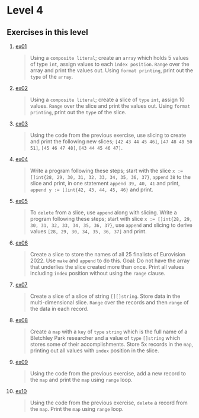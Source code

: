 # Level 4
## Exercises in this level
1. [ex01](04.ex01.go)
    > Using a `composite literal`; create an `array` which holds 5 values of type `int`, assign values to each `index position`. `Range` over the array and print the values out. Using `format printing`, print out the `type` of the `array`.
2. [ex02](04.ex02.go)
    > Using a `composite literal`; create a slice of `type` `int`, assign 10 values. `Range` over the slice and print the values out. Using `format printing`, print out the `type` of the slice.
3. [ex03](04.ex03.go)
    > Using the code from the previous exercise, use slicing to create and print the following new slices; `[42 43 44 45 46]`, `[47 48 49 50 51]`, `[45 46 47 48]`, `[43 44 45 46 47]`.
4. [ex04](04.ex04.go)
    > Write a program following these steps; start with the slice `x :=[]int{28, 29, 30, 31, 32, 33, 34, 35, 36, 37}`, `append` `38` to the slice and print, in one statement `append 39, 40, 41` and print, `append y := []int{42, 43, 44, 45, 46}` and print.
5. [ex05](04.ex05.go)
    > To `delete` from a slice, use `append` along with slicing. Write a program following these steps; start with slice `x := []int{28, 29, 30, 31, 32, 33, 34, 35, 36, 37}`, use `append` and slicing to derive values `[28, 29, 30, 34, 35, 36, 37]` and print.
6. [ex06](04.ex06.go)
    > Create a slice to store the names of all 25 finalists of Eurovision 2022. Use `make` and `append` to do this. Goal: Do not have the array that underlies the slice created more than once. Print all values including `index` position without using the `range` clause.
7. [ex07](04.ex07.go)
    > Create a slice of a slice of string `[][]string`. Store data in the multi-dimensional slice. `Range` over the records and then `range` of the data in each record.
8. [ex08](04.ex08.go)
    > Create a `map` with a `key` of `type` `string` which is the full name of a Bletchley Park researcher and a value of `type` `[]string` which stores some of their accomplishments. Store 5x records in the `map`, printing out all values with `index` position in the slice.
9. [ex09](04.ex09.go)
    > Using the code from the previous exercise, add a new record to the `map` and print the `map` using `range` loop.
10. [ex10](04.ex10.go)
    > Using the code from the previous exercise, `delete` a record from the `map`. Print the `map` using `range` loop.







